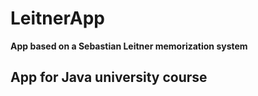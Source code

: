 # LeitnerApp
**App based on a Sebastian Leitner memorization system**

## App for Java university course
